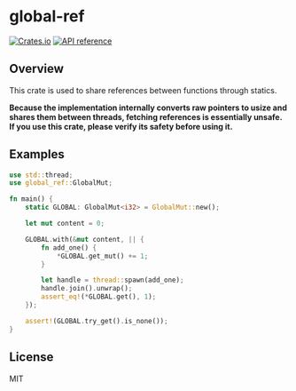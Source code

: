 # global-ref

[![Crates.io](https://img.shields.io/crates/v/global-ref)](https://crates.io/crates/global-ref)
[![API reference](https://docs.rs/global-ref/badge.svg)](https://docs.rs/global-ref/)

## Overview
This crate is used to share references between functions through statics.

**Because the implementation internally converts raw pointers to usize and shares them between threads, fetching references is essentially unsafe. If you use this crate, please verify its safety before using it.**

## Examples
```rust
use std::thread;
use global_ref::GlobalMut;

fn main() {
    static GLOBAL: GlobalMut<i32> = GlobalMut::new();

    let mut content = 0;

    GLOBAL.with(&mut content, || {
        fn add_one() {
            *GLOBAL.get_mut() += 1;
        }

        let handle = thread::spawn(add_one);
        handle.join().unwrap();
        assert_eq!(*GLOBAL.get(), 1);
    });

    assert!(GLOBAL.try_get().is_none());
}
```

## License
MIT